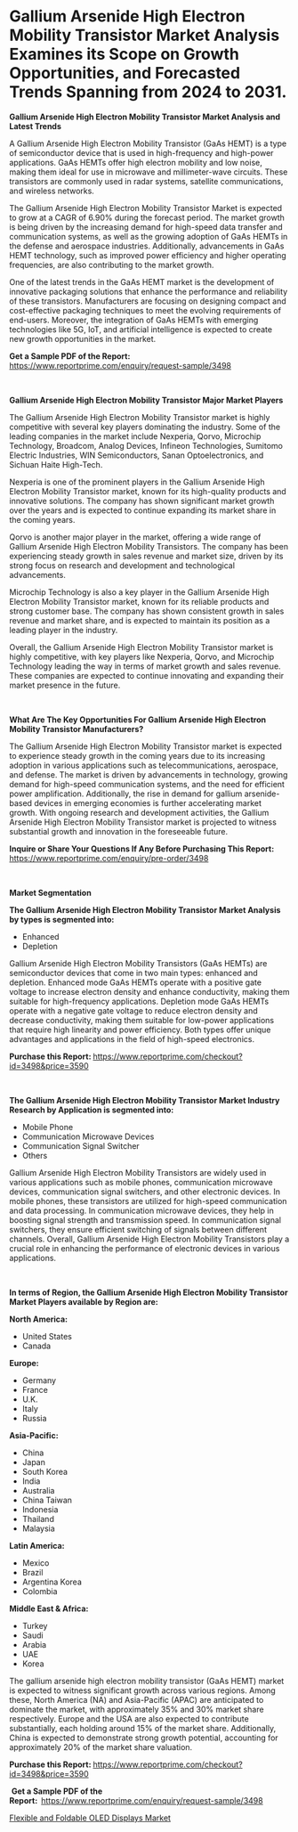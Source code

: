 <p><h1>Gallium Arsenide High Electron Mobility Transistor Market Analysis Examines its Scope on Growth Opportunities, and Forecasted Trends Spanning from 2024 to 2031.</h1></p><p><strong>Gallium Arsenide High Electron Mobility Transistor Market Analysis and Latest Trends</strong></p>
<p><p>A Gallium Arsenide High Electron Mobility Transistor (GaAs HEMT) is a type of semiconductor device that is used in high-frequency and high-power applications. GaAs HEMTs offer high electron mobility and low noise, making them ideal for use in microwave and millimeter-wave circuits. These transistors are commonly used in radar systems, satellite communications, and wireless networks.</p><p>The Gallium Arsenide High Electron Mobility Transistor Market is expected to grow at a CAGR of 6.90% during the forecast period. The market growth is being driven by the increasing demand for high-speed data transfer and communication systems, as well as the growing adoption of GaAs HEMTs in the defense and aerospace industries. Additionally, advancements in GaAs HEMT technology, such as improved power efficiency and higher operating frequencies, are also contributing to the market growth.</p><p>One of the latest trends in the GaAs HEMT market is the development of innovative packaging solutions that enhance the performance and reliability of these transistors. Manufacturers are focusing on designing compact and cost-effective packaging techniques to meet the evolving requirements of end-users. Moreover, the integration of GaAs HEMTs with emerging technologies like 5G, IoT, and artificial intelligence is expected to create new growth opportunities in the market.</p></p>
<p><strong>Get a Sample PDF of the Report:&nbsp;</strong> <a href="https://www.reportprime.com/enquiry/request-sample/3498">https://www.reportprime.com/enquiry/request-sample/3498</a></p>
<p>&nbsp;</p>
<p><strong>Gallium Arsenide High Electron Mobility Transistor Major Market Players</strong></p>
<p><p>The Gallium Arsenide High Electron Mobility Transistor market is highly competitive with several key players dominating the industry. Some of the leading companies in the market include Nexperia, Qorvo, Microchip Technology, Broadcom, Analog Devices, Infineon Technologies, Sumitomo Electric Industries, WIN Semiconductors, Sanan Optoelectronics, and Sichuan Haite High-Tech.</p><p>Nexperia is one of the prominent players in the Gallium Arsenide High Electron Mobility Transistor market, known for its high-quality products and innovative solutions. The company has shown significant market growth over the years and is expected to continue expanding its market share in the coming years.</p><p>Qorvo is another major player in the market, offering a wide range of Gallium Arsenide High Electron Mobility Transistors. The company has been experiencing steady growth in sales revenue and market size, driven by its strong focus on research and development and technological advancements.</p><p>Microchip Technology is also a key player in the Gallium Arsenide High Electron Mobility Transistor market, known for its reliable products and strong customer base. The company has shown consistent growth in sales revenue and market share, and is expected to maintain its position as a leading player in the industry.</p><p>Overall, the Gallium Arsenide High Electron Mobility Transistor market is highly competitive, with key players like Nexperia, Qorvo, and Microchip Technology leading the way in terms of market growth and sales revenue. These companies are expected to continue innovating and expanding their market presence in the future.</p></p>
<p>&nbsp;</p>
<p><strong>What Are The Key Opportunities For Gallium Arsenide High Electron Mobility Transistor Manufacturers?</strong></p>
<p><p>The Gallium Arsenide High Electron Mobility Transistor market is expected to experience steady growth in the coming years due to its increasing adoption in various applications such as telecommunications, aerospace, and defense. The market is driven by advancements in technology, growing demand for high-speed communication systems, and the need for efficient power amplification. Additionally, the rise in demand for gallium arsenide-based devices in emerging economies is further accelerating market growth. With ongoing research and development activities, the Gallium Arsenide High Electron Mobility Transistor market is projected to witness substantial growth and innovation in the foreseeable future.</p></p>
<p><strong>Inquire or Share Your Questions If Any Before Purchasing This Report:</strong> <a href="https://www.reportprime.com/enquiry/pre-order/3498">https://www.reportprime.com/enquiry/pre-order/3498</a></p>
<p>&nbsp;</p>
<p><strong>Market Segmentation</strong></p>
<p><strong>The Gallium Arsenide High Electron Mobility Transistor Market Analysis by types is segmented into:</strong></p>
<p><ul><li>Enhanced</li><li>Depletion</li></ul></p>
<p><p>Gallium Arsenide High Electron Mobility Transistors (GaAs HEMTs) are semiconductor devices that come in two main types: enhanced and depletion. Enhanced mode GaAs HEMTs operate with a positive gate voltage to increase electron density and enhance conductivity, making them suitable for high-frequency applications. Depletion mode GaAs HEMTs operate with a negative gate voltage to reduce electron density and decrease conductivity, making them suitable for low-power applications that require high linearity and power efficiency. Both types offer unique advantages and applications in the field of high-speed electronics.</p></p>
<p><strong>Purchase this Report:&nbsp;</strong><a href="https://www.reportprime.com/checkout?id=3498&price=3590">https://www.reportprime.com/checkout?id=3498&price=3590</a></p>
<p>&nbsp;</p>
<p><strong>The Gallium Arsenide High Electron Mobility Transistor Market Industry Research by Application is segmented into:</strong></p>
<p><ul><li>Mobile Phone</li><li>Communication Microwave Devices</li><li>Communication Signal Switcher</li><li>Others</li></ul></p>
<p><p>Gallium Arsenide High Electron Mobility Transistors are widely used in various applications such as mobile phones, communication microwave devices, communication signal switchers, and other electronic devices. In mobile phones, these transistors are utilized for high-speed communication and data processing. In communication microwave devices, they help in boosting signal strength and transmission speed. In communication signal switchers, they ensure efficient switching of signals between different channels. Overall, Gallium Arsenide High Electron Mobility Transistors play a crucial role in enhancing the performance of electronic devices in various applications.</p></p>
<p>&nbsp;</p>
<p><strong>In terms of Region, the Gallium Arsenide High Electron Mobility Transistor Market Players available by Region are:</strong></p>
<p>
    <p> <strong> North America: </strong>
        <ul>
            <li>United States</li>
            <li>Canada</li>
        </ul>
        </p> 
    <p> <strong> Europe: </strong>
        <ul>
            <li>Germany</li>
            <li>France</li>
            <li>U.K.</li>
            <li>Italy</li>
            <li>Russia</li>
        </ul>
        </p> 
    <p> <strong> Asia-Pacific: </strong>
        <ul>
            <li>China</li>
            <li>Japan</li>
            <li>South Korea</li>
            <li>India</li>
            <li>Australia</li>
            <li>China Taiwan</li>
            <li>Indonesia</li>
            <li>Thailand</li>
            <li>Malaysia</li>
        </ul>
        </p> 
    <p> <strong> Latin America: </strong>
        <ul>
            <li>Mexico</li>
            <li>Brazil</li>
            <li>Argentina Korea</li>
            <li>Colombia</li>
        </ul>
        </p> 
    <p> <strong> Middle East & Africa: </strong>
        <ul>
            <li>Turkey</li>
            <li>Saudi</li>
            <li>Arabia</li>
            <li>UAE</li>
            <li>Korea</li>
        </ul>
    </p>
    </p>
<p><p>The gallium arsenide high electron mobility transistor (GaAs HEMT) market is expected to witness significant growth across various regions. Among these, North America (NA) and Asia-Pacific (APAC) are anticipated to dominate the market, with approximately 35% and 30% market share respectively. Europe and the USA are also expected to contribute substantially, each holding around 15% of the market share. Additionally, China is expected to demonstrate strong growth potential, accounting for approximately 20% of the market share valuation.</p></p>
<p><strong>Purchase this Report: </strong><a href="https://www.reportprime.com/checkout?id=3498&price=3590">https://www.reportprime.com/checkout?id=3498&price=3590</a></p>
<p>&nbsp;<strong>Get a Sample PDF of the Report:&nbsp;&nbsp;</strong><a href="https://www.reportprime.com/enquiry/request-sample/3498">https://www.reportprime.com/enquiry/request-sample/3498</a></p>
<p><strong></strong></p>
<p><p><a href="https://github.com/ChiragRP21/Market-Research-Report-List-4/blob/main/flexible-and-foldable-oled-displays-market.md">Flexible and Foldable OLED Displays Market</a></p></p>